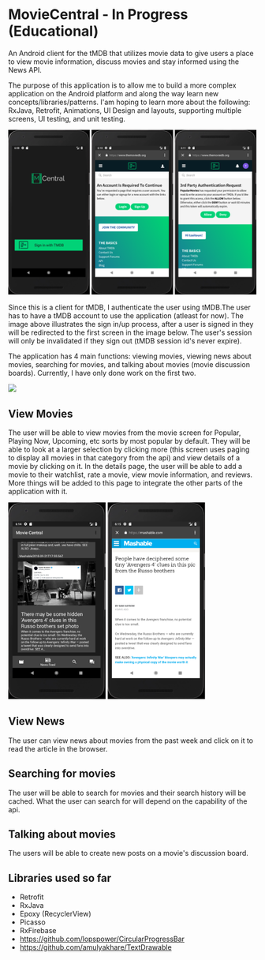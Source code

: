 # MovieCentral - In Progress (Educational)
An Android client for the tMDB that utilizes movie data to give users a place to view movie information, discuss movies and stay informed using the News API.

The purpose of this application is to allow me to build a more complex application on the Android platform and along the way learn new concepts/libraries/patterns. I'am hoping to learn more about the following: RxJava, Retrofit, Animations, UI Design and layouts, supporting multiple screens, UI testing, and unit testing.

<img src="https://github.com/tzaitoun/MovieCentral/blob/master/Authentication.png" width="600"></img>

Since this is a client for tMDB, I authenticate the user using tMDB.The user has to have a tMDB account to use the application (atleast for now). The image above illustrates the sign in/up process, after a user is signed in they will be redirected to the first screen in the image below. The user's session will only be invalidated if they sign out (tMDB session id's never expire).

The application has 4 main functions: viewing movies, viewing news about movies, searching for movies, and talking about movies (movie discussion boards). Currently, I have only done work on the first two.

<img src="https://github.com/tzaitoun/MovieCentral/blob/master/MovieScreen.png" width="600"></img>

## View Movies 
The user will be able to view movies from the movie screen for Popular, Playing Now, Upcoming, etc sorts by most popular by default. They will be able to look at a larger selection by clicking more (this screen uses paging to display all movies in that category from the api) and view details of a movie by clicking on it. In the details page, the user will be able to add a movie to their watchlist, rate a movie, view movie information, and reviews. More things will be added to this page to integrate the other parts of the application with it.

<img src="https://github.com/tzaitoun/MovieCentral/blob/master/NewsFeed.png" width="400"></img>

## View News 
The user can view news about movies from the past week and click on it to read the article in the browser.

## Searching for movies 
The user will be able to search for movies and their search history will be cached. What the user can search for will depend on the capability of the api.

## Talking about movies
The users will be able to create new posts on a movie's discussion board. 

## Libraries used so far
- Retrofit
- RxJava
- Epoxy (RecyclerView)
- Picasso
- RxFirebase
- https://github.com/lopspower/CircularProgressBar
- https://github.com/amulyakhare/TextDrawable
